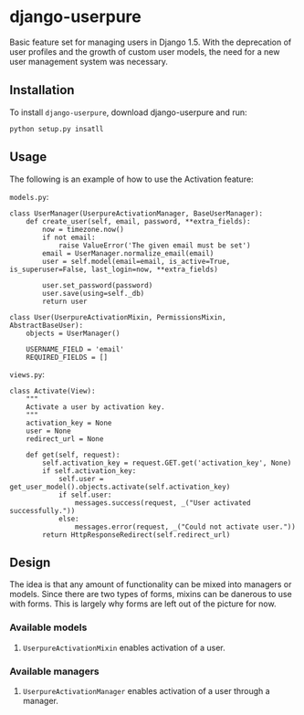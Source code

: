 # django-userpure

Basic feature set for managing users in Django 1.5.
With the deprecation of user profiles and the growth of 
custom user models, the need for a new user management system
was necessary.

## Installation

To install ``django-userpure``, download django-userpure and run:

    python setup.py insatll

## Usage

The following is an example of how to use the Activation feature:

``models.py``:

    class UserManager(UserpureActivationManager, BaseUserManager):
        def create_user(self, email, password, **extra_fields):
            now = timezone.now()
            if not email:
                raise ValueError('The given email must be set')
            email = UserManager.normalize_email(email)
            user = self.model(email=email, is_active=True, is_superuser=False, last_login=now, **extra_fields)

            user.set_password(password)
            user.save(using=self._db)
            return user

    class User(UserpureActivationMixin, PermissionsMixin, AbstractBaseUser):
        objects = UserManager()

        USERNAME_FIELD = 'email'
        REQUIRED_FIELDS = []

``views.py``:

    class Activate(View):
        """
        Activate a user by activation key.
        """
        activation_key = None
        user = None
        redirect_url = None
        
        def get(self, request):
            self.activation_key = request.GET.get('activation_key', None)
            if self.activation_key:
                self.user = get_user_model().objects.activate(self.activation_key)
                if self.user:
                    messages.success(request, _("User activated successfully."))
                else:
                    messages.error(request, _("Could not activate user."))
            return HttpResponseRedirect(self.redirect_url)

## Design
The idea is that any amount of functionality can be mixed into managers or models.
Since there are two types of forms, mixins can be danerous to use with forms.
This is largely why forms are left out of the picture for now.

### Available models
1. ``UserpureActivationMixin`` enables activation of a user.

### Available managers
1. ``UserpureActivationManager`` enables activation of a user through a manager.